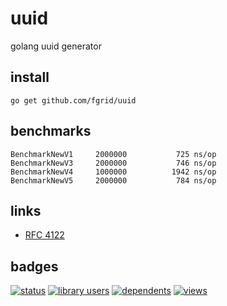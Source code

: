 # uuid
golang uuid generator

## install
  ```
  go get github.com/fgrid/uuid
  ```

## benchmarks
  ```
  BenchmarkNewV1	 2000000	       725 ns/op
  BenchmarkNewV3	 2000000	       746 ns/op
  BenchmarkNewV4	 1000000	      1942 ns/op
  BenchmarkNewV5	 2000000	       784 ns/op
  ```
## links
* [RFC 4122](http://tools.ietf.org/html/rfc4122)

## badges
[![status](https://sourcegraph.com/api/repos/github.com/fgrid/uuid/.badges/status.svg)](https://sourcegraph.com/github.com/fgrid/uuid) [![library users](https://sourcegraph.com/api/repos/github.com/fgrid/uuid/.badges/library-users.svg)](https://sourcegraph.com/github.com/fgrid/uuid) [![dependents](https://sourcegraph.com/api/repos/github.com/fgrid/uuid/.badges/dependents.svg)](https://sourcegraph.com/github.com/fgrid/uuid) [![views](https://sourcegraph.com/api/repos/github.com/fgrid/uuid/.counters/views.svg)](https://sourcegraph.com/github.com/fgrid/uuid)
